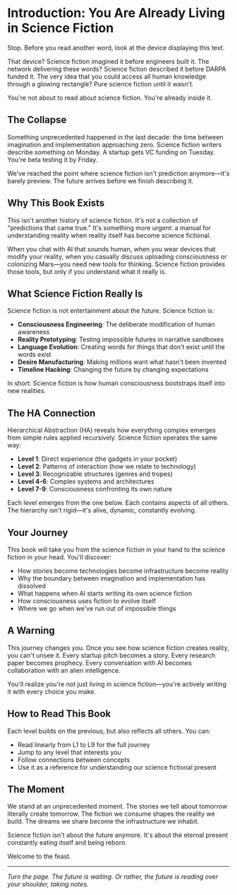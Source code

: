 # Introduction: You Are Already Living in Science Fiction

Stop. Before you read another word, look at the device displaying this text. 

That device? Science fiction imagined it before engineers built it. The network delivering these words? Science fiction described it before DARPA funded it. The very idea that you could access all human knowledge through a glowing rectangle? Pure science fiction until it wasn't.

You're not about to read about science fiction. You're already inside it.

## The Collapse

Something unprecedented happened in the last decade: the time between imagination and implementation approaching zero. Science fiction writers describe something on Monday. A startup gets VC funding on Tuesday. You're beta testing it by Friday.

We've reached the point where science fiction isn't prediction anymore—it's barely preview. The future arrives before we finish describing it.

## Why This Book Exists

This isn't another history of science fiction. It's not a collection of "predictions that came true." It's something more urgent: a manual for understanding reality when reality itself has become science fictional.

When you chat with AI that sounds human, when you wear devices that modify your reality, when you casually discuss uploading consciousness or colonizing Mars—you need new tools for thinking. Science fiction provides those tools, but only if you understand what it really is.

## What Science Fiction Really Is

Science fiction is not entertainment about the future. Science fiction is:

- **Consciousness Engineering**: The deliberate modification of human awareness
- **Reality Prototyping**: Testing impossible futures in narrative sandboxes
- **Language Evolution**: Creating words for things that don't exist until the words exist
- **Desire Manufacturing**: Making millions want what hasn't been invented
- **Timeline Hacking**: Changing the future by changing expectations

In short: Science fiction is how human consciousness bootstraps itself into new realities.

## The HA Connection

Hierarchical Abstraction (HA) reveals how everything complex emerges from simple rules applied recursively. Science fiction operates the same way:

- **Level 1**: Direct experience (the gadgets in your pocket)
- **Level 2**: Patterns of interaction (how we relate to technology)
- **Level 3**: Recognizable structures (genres and tropes)
- **Level 4-6**: Complex systems and architectures
- **Level 7-9**: Consciousness confronting its own nature

Each level emerges from the one below. Each contains aspects of all others. The hierarchy isn't rigid—it's alive, dynamic, constantly evolving.

## Your Journey

This book will take you from the science fiction in your hand to the science fiction in your head. You'll discover:

- How stories become technologies become infrastructure become reality
- Why the boundary between imagination and implementation has dissolved
- What happens when AI starts writing its own science fiction
- How consciousness uses fiction to evolve itself
- Where we go when we've run out of impossible things

## A Warning

This journey changes you. Once you see how science fiction creates reality, you can't unsee it. Every startup pitch becomes a story. Every research paper becomes prophecy. Every conversation with AI becomes collaboration with an alien intelligence.

You'll realize you're not just living in science fiction—you're actively writing it with every choice you make.

## How to Read This Book

Each level builds on the previous, but also reflects all others. You can:

- Read linearly from L1 to L9 for the full journey
- Jump to any level that interests you
- Follow connections between concepts
- Use it as a reference for understanding our science fictional present

## The Moment

We stand at an unprecedented moment. The stories we tell about tomorrow literally create tomorrow. The fiction we consume shapes the reality we build. The dreams we share become the infrastructure we inhabit.

Science fiction isn't about the future anymore. It's about the eternal present constantly eating itself and being reborn.

Welcome to the feast.

---

*Turn the page. The future is waiting.*
*Or rather, the future is reading over your shoulder, taking notes.*